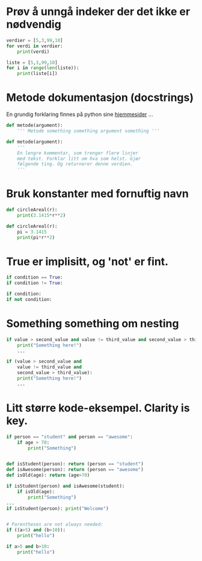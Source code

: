 # Prøv å unngå indeker der det ikke er nødvendig

```python
verdier = [5,3,99,10]
for verdi in verdier:
    print(verdi)

liste = [5,3,99,10]
for i in range(len(liste)):
    print(liste[i])
```

# Metode dokumentasjon (docstrings)
En grundig forklaring finnes på python sine [hjemmesider](http://www.python.org/dev/peps/pep-0257/) ...

```python
def metode(argument):
    ''' Metode something something argument something '''

def metode(argument):
    '''
    En lengre kommentar, som trenger flere linjer
    med tekst. Forklar litt om hva som helst. Gjør
    følgende ting. Og returnerer denne verdien.
    '''
```

# Bruk konstanter med fornuftig navn

```python
def circleAreal(r):
    print(3.1415*r**2)
```

```python
def circleAreal(r):
    pi = 3.1415
    print(pi*r**2)
```

# True er implisitt, og 'not' er fint.

```python
if condition == True:
if condition != True:
```

```python
if condition:
if not condition:
```

# Something something om nesting

```python
if value > second_value and value != third_value and second_value > third_value:
    print("Something here!")
    ...

if (value > second_value and
    value != third_value and
    second_value > third_value):
    print("Something here!")
    ...
```


# Litt større kode-eksempel. Clarity is key.
```python
if person == "student" and person == "awesome":
    if age > 70:
        print("Something")


def isStudent(person): return (person == "student")
def isAwesome(person): return (person == "awesome")
def isOld(age): return (age>70)

if isStudent(person) and isAwesome(student):
    if isOld(age):
        print("Something")
...
if isStudent(person): print("Welcome")


# Parentheses are not always needed:
if ((a>5) and (b>10)):
    print("hello")

if a>5 and b>10:
    print("hello")
```

